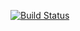 [![Build Status](http://apibeta.shippable.com/projects/5360a676ea01febc01543256/badge)](http://beta.shippable.com/projects/5360a676ea01febc01543256/projects/5360a676ea01febc01543256)
